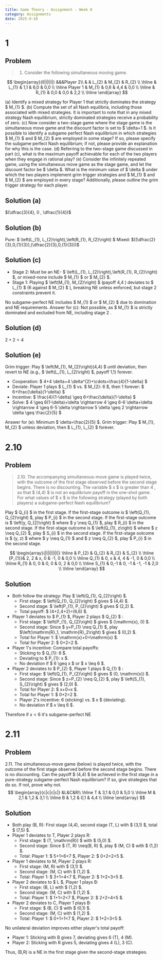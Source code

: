 ```yaml
---
title: Game Theory - Assignment - Week 8
category: Assignments
date: 2025-9-10 
---
```


# 1

## Problem

> 1. Consider the following simultaneous moving game.

$$
\begin{array}{ll|l|l|l|} 
&&&Player 2\\
 &  & L_{2} & M_{2} & R_{2} \\
\hline
 & L_{1} & 1,1 & 6,0 & 0,0 \\
\hline
  Player 1 & M_{1} & 0,6 & 4,4 & 0,0 \\
\hline
 & R_{1} & 0,0 & 0,0 & 2,2 \\
\hline
\end{array}
$$

(a) Identify a mixed strategy for Player 1 that strictly dominates the strategy $ M_{1} $.
(b) Compute the set of all Nash equilibria, including those associated with mixed strategies. It is important to note that in any mixed strategy Nash equilibrium, strictly dominated strategies receive a probability of zero.
(c) Now consider a two-stage game where the stage game is the simultaneous move game and the discount factor is set to $ \delta=1 $. Is it possible to identify a subgame perfect Nash equilibrium in which strategies $ M_{1} $ and $ M_{2} $ are employed in some stage? If so, please specify the subgame perfect Nash equilibrium; if not, please provide an explanation for why this is the case.
(d) Referring to the two-stage game discussed in part (c), what is the maximum payoff achievable for each of the two players when they engage in rational play?
(e) Consider the infinitely repeated game, using the simultaneous move game as the stage game, and let the discount factor be $ \delta $. What is the minimum value of $ \delta $ under which the two players implement grim trigger strategies and $ M_{1} $ and $ M_{2} $ are employed in every stage? Additionally, please outline the grim trigger strategy for each player.

## Solution (a)

$(\dfrac{3}{4}, 0 , \dfrac{1}{4})$

## Solution (b)

Pure: $ \left(L_{1}, L_{2}\right),\left(R_{1}, R_{2}\right) $
Mixed: $((\dfrac{2}{3},0,{1}{3}),(\dfrac{2}{3},0,{1}{3}))$

## Solution (c)

- Stage 2: Must be an NE- $ \left(L_{1}, L_{2}\right),\left(R_{1}, R_{2}\right) $, or mixed-none include $ M_{1} $ or $ M_{2} $.
- Stage 1: Playing $ \left(M_{1}, M_{2}\right) $ (payoff 4,4 ) deviates to $ L_{1} $ (6 against $ M_{2} $ ), breaking NE unless enforced, but stage 2 constraints prevent it.

No subgame-perfect NE includes $ M_{1} $ or $ M_{2} $ due to domination and NE requirements.
Answer for (c): Not possible, as $ M_{1} $ is strictly dominated and excluded from NE, including stage 2 .

## Solution (d)

$2+2=4$

## Solution (e)

Grim trigger: Play $ \left(M_{1}, M_{2}\right)(4,4) $ until deviation, then revert to NE (e.g., $ \left(L_{1}, L_{2}\right) $, payoff 1,1) forever.
- Cooperation: $ 4+4 \delta+4 \delta^{2}+\cdots=\frac{4}{1-\delta} $
- Deviate: Player 1 plays $ L_{1} $ vs. $ M_{2}: 6 $, then 1 forever: $ 6+\frac{\delta}{1-\delta} $
- Incentive: $ \frac{4}{1-\delta} \geq 6+\frac{\delta}{1-\delta} $
- Solve: $ 4 \geq 6(1-\delta)+\delta \rightarrow 4 \geq 6-6 \delta+\delta \rightarrow 4 \geq 6-5 \delta \rightarrow 5 \delta \geq 2 \rightarrow \delta \geq \frac{2}{5} $

Answer for (e): Minimum $ \delta=\frac{2}{5} $. Grim trigger: Play $ M_{1}, M_{2} $ unless deviation, then $ L_{1}, L_{2} $ forever.

# 2.10

## Problem 

> 2.10. The accompanying simultaneous-move game is played twice, with the outcome of the first stage observed before the second stage begins. There is no discounting. The variable $ x $ is greater than 4 , so that $ (4,4) $ is not an equilibrium payoff in the one-shot game. For what values of $ x $ is the following strategy (played by both players) a subgame-perfect Nash equilibrium?

Play $ Q_{i} $ in the first stage. If the first-stage outcome is $ \left(Q_{1}, Q_{2}\right) $, play $ P_{i} $ in the second stage. If the first-stage outcome is $ \left(y, Q_{2}\right) $ where $ y \neq Q_{1} $, play $ R_{i} $ in the second stage. If the first-stage outcome is $ \left(Q_{1}, z\right) $ where $ z \neq Q_{2} $, play $ S_{i} $ in the second stage. If the first-stage outcome is $ (y, z) $ where $ y \neq Q_{1} $ and $ z \neq Q_{2} $, play $ P_{i} $ in the second stage.

$$
\begin{array}{|l|l|l|l|l|}
\hline 
 & P_{2} & Q_{2} & R_{2} & S_{2} \\
\hline 
 {P_{1}}& 2, 2 & x, 0 & -1, 0 & 0,0 \\
\hline 
Q_{1} & 0, x & 4, 4 & -1, 0 & 0,0 \\
\hline 
R_{1} & 0, 0 & 0, 0 & 0, 2 & 0,0 \\
\hline 
S_{1} & 0,-1 & 0, -1 & -1, -1 & 2,0 \\
\hline
\end{array}
$$


## Solution

- Both follow the strategy: Play $ \left(Q_{1}, Q_{2}\right) $.
  - First stage: $ \left(Q_{1}, Q_{2}\right) $ gives $ (4,4) $.
  - Second stage: $ \left(P_{1}, P_{2}\right) $ gives $ (2,2) $.
  - Total payoff: $ (4+2,4+2)=(6,6) $.
- Player 1 deviates to $ P_{1} $, Player 2 plays $ Q_{2} $ :
  - First stage: $ \left(P_{1}, Q_{2}\right) $ gives $ (\mathrm{x}, 0) $.
  - Second stage: Since $ y=P_{1} \neq Q_{1} $, play $\left(\mathrm{R}_1, \mathrm{R}_2\right) $ gives $ (0,2) $.
  - Total for Player 1: $ \mathrm{x}+0=\mathrm{x} $.
  - Total for Player 2: $ 0+2=2 $.
- Player 1's incentive: Compare total payoffs:
  - Sticking to $ Q_{1}: 6 $.
  - Deviating to $ P_{1}: x $.
  - No deviation if $ 6 \geq x $ or $ x \leq 6 $.
- Player 2 deviates to $ P_{2} $, Player 1 plays $ Q_{1} $ :
  - First stage: $ \left(Q_{1}, P_{2}\right) $ gives $ (0, \mathrm{x}) $.
  - Second stage: Since $ z=P_{2} \neq Q_{2} $, play $ \left(S_{1}, S_{2}\right) $ gives $ (2,0) $.
  - Total for Player 2: $ x+0=x $.
  - Total for Player 1: $ 0+2=2 $.
  - Player 2's incentive: 6 (sticking) vs. $ x $ (deviating).
  - No deviation if $ x \leq 6 $.

Therefore if $x<6$ it's subgame-perfect NE

# 2.11

## Problem 

2.11. The simultaneous-move game (below) is played twice, with the outcome of the first stage observed before the second stage begins. There is no discounting. Can the payoff $ (4,4) $ be achieved in the first stage in a pure-strategy subgame-perfect Nash equilibrium? If so, give strategies that do so. If not, prove why not.
$$
\begin{array}{c|c|c|c|} 
&L&C&R\\
 \hline
 T & 3,1 & 0,0 & 5,0 \\
 \hline
M & 2,1 & 1,2 & 3,1 \\
 \hline
 B & 1,2 & 0,1 & 4,4 \\
 \hline
\end{array}
$$

## Solution

- Both play (B, R): First stage (4,4), second stage (T, L) with $ (3,1) $, total $ (7,5) $.
- Player 1 deviates to T, Player 2 plays R:
  - First stage: $ (T, \mathrm{R}) $ with $ (5,0) $.
  - Second stage: Since $ (T, R) \neq(B, R) $, play $ (M, C) $ with $ (1,2) $.
  - Total: Player 1: $ 5+1=6<7 $, Player 2: $ 0+2=2<5 $.
- Player 1 deviates to M, Player 2 plays R:
  - First stage: (M, R) with $ (3,1) $.
  - Second stage: (M, C) with $ (1,2) $.
  - Total: Player 1: $ 3+1=4<7 $, Player 2: $ 1+2=3<5 $.
- Player 2 deviates to $ L $, Player 1 plays B:
  - First stage: (B, L) with $ (1,2) $.
  - Second stage: (M, C) with $ (1,2) $.
  - Total: Player 1: $ 1+1=2<7 $, Player 2: $ 2+2=4<5 $.
- Player 2 deviates to C, Player 1 plays B:
  - First stage: $ (B, C) $ with $ (0,1) $.
  - Second stage: (M, C) with $ (1,2) $.
  - Total: Player 1: $ 0+1=1<7 $, Player 2: $ 1+2=3<5 $.

No unilateral deviation improves either player's total payoff:
- Player 1: Sticking with B gives 7, deviating gives 6 (T), 4 (M).
- Player 2: Sticking with R gives 5, deviating gives 4 (L), 3 (C).

Thus, (B,R) is a NE in the first stage given the second-stage strategies.
